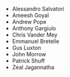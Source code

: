 * Alessandro Salvatori
* Ameesh Goyal
* Andrew Pope
* Anthony Gargiulo
* Chris Vander Mey
* Emmanuel Bretelle
* Gus Luxton
* John Morrow
* Patrick Shuff
* Zeal Jagannatha

